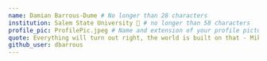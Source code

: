 ```yaml
---
name: Damian Barrous-Dume # No longer than 28 characters
institution: Salem State University 🚩 # no longer than 58 characters
profile_pic: ProfilePic.jpeg # Name and extension of your profile picture(ex. mona.png) The picture must be squared and 544px on width and height.
quote: Everything will turn out right, the world is built on that - Mikhail Bulgakov # no longer than 100 characters, avoid using quotes(") to guarantee the format remains the same.
github_user: dbarrous
---
```


